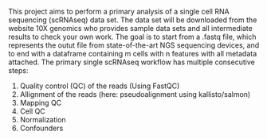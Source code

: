 This project aims to perform a primary analysis of a single cell RNA sequencing (scRNAseq) data set. The data set will be
downloaded from the website 10X genomics who provides sample data sets and all intermediate results to check your own work. 
The goal is to start from a .fastq file, which represents the outut file from state-of-the-art NGS sequencing devices, and 
to end with a dataframe containing m cells with n features with all metadata attached.
The primary single scRNAseq workflow has multiple consecutive steps:

  1. Quality control (QC) of the reads (Using FastQC)
  2. Allignment of the reads (here: pseudoalignment using kallisto/salmon)
  3. Mapping QC
  4. Cell QC
  5. Normalization
  6. Confounders
  
